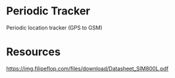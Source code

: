 # Periodic Tracker
Periodic location tracker (GPS to GSM)

# Resources
https://img.filipeflop.com/files/download/Datasheet_SIM800L.pdf
